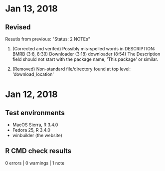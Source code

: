 # Jan 13, 2018
## Revised
Resutls from previous: "Status: 2 NOTEs"
1. (Corrected and verifed) Possibly mis-spelled words in DESCRIPTION:
  BMRB (3:8, 8:39)
  Downloader (3:18)
  downloader (8:54)
  The Description field should not start with the package name,
        'This package' or similar.

2. (Removed) Non-standard file/directory found at top level: 'download_location'
  


# Jan 12, 2018
## Test environments
*
  MacOS Sierra, R 3.4.0
* Fedora 25, R 3.4.0
*
  winbuilder (the website)

## R CMD check results
0
  errors | 0 warnings | 1 note
